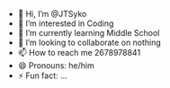 - 👋 Hi, I’m @JTSyko
- 👀 I’m interested in Coding
- 🌱 I’m currently learning Middle School
- 💞️ I’m looking to collaborate on nothing
- 📫 How to reach me 2678978841
- 😄 Pronouns: he/him
- ⚡ Fun fact: ...

<!---
JTSyko/JTSyko is a ✨ special ✨ repository because its `README.md` (this file) appears on your GitHub profile.
You can click the Preview link to take a look at your changes.
--->
